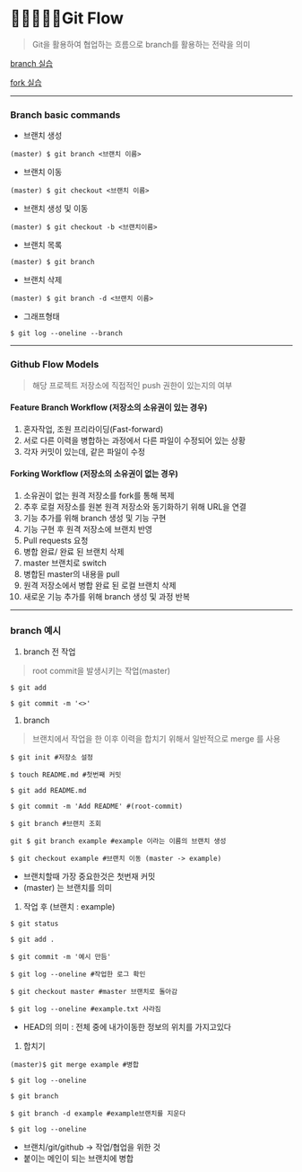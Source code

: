 # 👨🏻‍🤝‍👨🏻Git Flow

> Git을 활용하여 협업하는 흐름으로 branch를 활용하는 전략을 의미

[branch 실습](https://github.com/wxxk/TIL/blob/master/220707/branch_practice.md)

[fork 실습](https://github.com/wxxk/TIL/blob/master/220707/fork_practice.md)

------

### Branch basic commands

- 브랜치 생성

```
(master) $ git branch <브랜치 이름>
```

- 브랜치 이동

```
(master) $ git checkout <브랜치 이름>
```

- 브랜치 생성 및 이동

```
(master) $ git checkout -b <브랜치이름>
```

- 브랜치 목록

```
(master) $ git branch
```

- 브랜치 삭제

```
(master) $ git branch -d <브랜치 이름>
```

- 그래프형태

```
$ git log --oneline --branch
```

------

### Github Flow Models

> 해당 프로젝트 저장소에 직접적인 push 권한이 있는지의 여부

#### Feature Branch Workflow (저장소의 소유권이 있는 경우)

1. 혼자작업, 조원 프리라이딩(Fast-forward)
2. 서로 다른 이력을 병합하는 과정에서 다른 파일이 수정되어 있는 상황
3. 각자 커밋이 있는데, 같은 파일이 수정

#### Forking Workflow (저장소의 소유권이 없는 경우)

1. 소유권이 없는 원격 저장소를 fork를 통해 복제
2. 추후 로컬 저장소를 원본 원격 저장소와 동기화하기 위해 URL을 연결
3. 기능 추가를 위해 branch 생성 및 기능 구현
4. 기능 구현 후 원격 저장소에 브랜치 반영
5. Pull requests 요청
6. 병합 완료/ 완료 된 브랜치 삭제
7. master 브랜치로 switch
8. 병합된 master의 내용을 pull
9. 원격 저장소에서 병합 완료 된 로컬 브랜치 삭제
10. 새로운 기능 추가를 위해 branch 생성 및 과정 반복

------

### branch 예시

1. branch 전 작업

> root commit을 발생시키는 작업(master)

```
$ git add 

$ git commit -m '<>'
```

1. branch

> 브랜치에서 작업을 한 이후 이력을 합치기 위해서 일반적으로 merge 를 사용

```
$ git init #저장소 설정

$ touch README.md #첫번째 커밋

$ git add README.md

$ git commit -m 'Add README' #(root-commit)

$ git branch #브랜치 조회

git $ git branch example #example 이라는 이름의 브랜치 생성

$ git checkout example #브랜치 이동 (master -> example)
```

- 브랜치할때 가장 중요한것은 첫번재 커밋
- (master) 는 브랜치를 의미

1. 작업 후 (브랜치 : example)

```
$ git status

$ git add .

$ git commit -m '예시 만듬'

$ git log --oneline #작업한 로그 확인

$ git checkout master #master 브랜치로 돌아감

$ git log --oneline #example.txt 사라짐
```

- HEAD의 의미 : 전체 중에 내가이동한 정보의 위치를 가지고있다

1. 합치기

```
(master)$ git merge example #병합

$ git log --oneline

$ git branch

$ git branch -d example #example브랜치를 지운다

$ git log --oneline
```

- 브랜치/git/github -> 작업/협업을 위한 것
- 붙이는 메인이 되는 브랜치에 병합